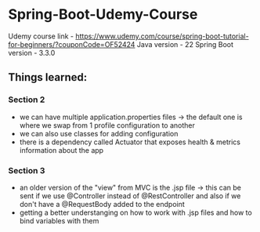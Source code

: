 # Spring-Boot-Udemy-Course

Udemy course link - https://www.udemy.com/course/spring-boot-tutorial-for-beginners/?couponCode=OF52424
Java version - 22
Spring Boot version - 3.3.0

## Things learned:
### Section 2
- we can have multiple application.properties files -> the default one is where we swap from 1 profile configuration to another
- we can also use classes for adding configuration
- there is a dependency called Actuator that exposes health & metrics information about the app

### Section 3
- an older version of the "view" from MVC is the .jsp file -> this can be sent if we use @Controller instead of @RestController and also if we don't have a @RequestBody added to the endpoint
- getting a better understanging on how to work with .jsp files and how to bind variables with them
